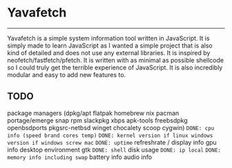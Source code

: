 # Yavafetch

_____

Yavafetch is a simple system information tool written in JavaScript. It is simply made to learn JavaScript as I wanted a simple project that is also kind of detailed and does not use any external libraries. It is inspired by neofetch/fastfetch/pfetch. It is written with as minimal as possible shellcode so I could truly get the terrible experience of JavaScript. It is also incredibly modular and easy to add new features to.

## TODO

package managers (dpkg/apt flatpak homebrew nix pacman portage/emerge snap rpm slackpkg xbps apk-tools freebsdpkg openbsdports pkgsrc-netbsd winget chocalety scoop cygwin)
`DONE: cpu info (speed brand cores temp)`
`DONE: kernel version if linux windows version if windows screw mac`
`DONE: uptime`
refreshrate / display info
gpu info 
desktop environment
gtk
`DONE: shell`
disk usage
`DONE: ip local`
`DONE: memory info including swap`
battery info
audio info
